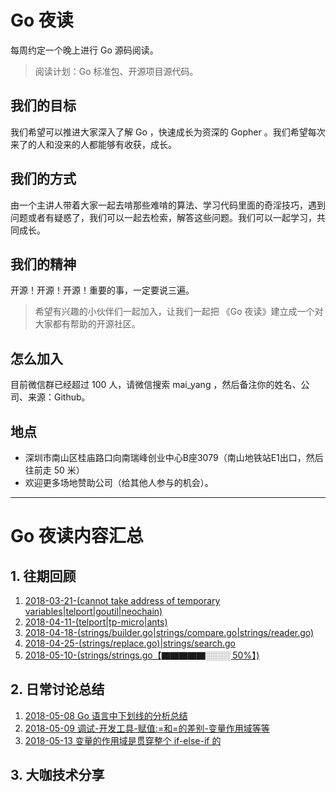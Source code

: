 # Go 夜读

每周约定一个晚上进行 Go 源码阅读。

>阅读计划：Go 标准包、开源项目源代码。

## 我们的目标

我们希望可以推进大家深入了解 Go ，快速成长为资深的 Gopher 。我们希望每次来了的人和没来的人都能够有收获，成长。

## 我们的方式

由一个主讲人带着大家一起去啃那些难啃的算法、学习代码里面的奇淫技巧，遇到问题或者有疑惑了，我们可以一起去检索，解答这些问题。我们可以一起学习，共同成长。

## 我们的精神

开源！开源！开源！重要的事，一定要说三遍。

>希望有兴趣的小伙伴们一起加入，让我们一起把 《Go 夜读》建立成一个对大家都有帮助的开源社区。

## 怎么加入

目前微信群已经超过 100 人，请微信搜索 mai_yang ，然后备注你的姓名、公司、来源：Github。

## 地点

- 深圳市南山区桂庙路口向南瑞峰创业中心B座3079（南山地铁站E1出口，然后往前走 50 米）
- 欢迎更多场地赞助公司（给其他人参与的机会）。

----

# Go 夜读内容汇总

## 1. 往期回顾

1. [2018-03-21-(cannot take address of temporary variables|telport|goutil|neochain)](./20180321/README.md)
2. [2018-04-11-(telport|tp-micro|ants)](./20180411/README.md)
3. [2018-04-18-(strings/builder.go|strings/compare.go|strings/reader.go)](./20180418/README.md)
4. [2018-04-25-(strings/replace.go)|strings/search.go](./20180425/README.md)
5. [2018-05-10-(strings/strings.go【▇▇▇▇▇░░░░ 50%】)](./20180510/README.md)

## 2. 日常讨论总结

1. [2018-05-08 Go 语言中下划线的分析总结](./discuss/2018-05-08-anlayze-underscore-in-go.md)
2. [2018-05-09 调试-开发工具-赋值:=和=的差别-变量作用域等等](./discuss/2018-05-09-wechat-discuss.md)
3. [2018-05-13 变量的作用域是贯穿整个 if-else-if 的](./discuss/2018-05-13-declaring-variables-on-if-else.md)

## 3. 大咖技术分享

